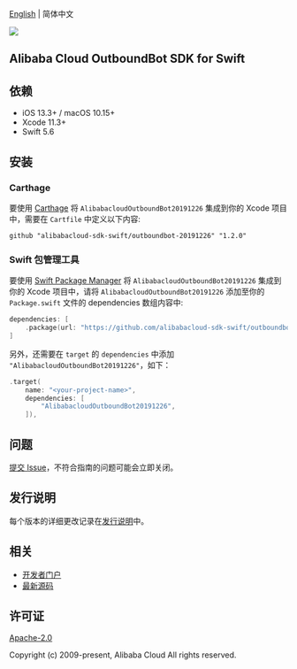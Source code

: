 [English](README.md) | 简体中文

![](https://aliyunsdk-pages.alicdn.com/icons/AlibabaCloud.svg)

## Alibaba Cloud OutboundBot SDK for Swift

## 依赖

- iOS 13.3+ / macOS 10.15+
- Xcode 11.3+
- Swift 5.6

## 安装

### Carthage

要使用 [Carthage](https://github.com/Carthage/Carthage) 将 `AlibabacloudOutboundBot20191226` 集成到你的 Xcode 项目中，需要在 `Cartfile` 中定义以下内容:

```ogdl
github "alibabacloud-sdk-swift/outboundbot-20191226" "1.2.0"
```

### Swift 包管理工具

要使用 [Swift Package Manager](https://swift.org/package-manager/) 将 `AlibabacloudOutboundBot20191226` 集成到你的 Xcode 项目中，请将 `AlibabacloudOutboundBot20191226` 添加至你的 `Package.swift` 文件的 dependencies 数组内容中:

```swift
dependencies: [
    .package(url: "https://github.com/alibabacloud-sdk-swift/outboundbot-20191226.git", from: "1.2.0")
]
```

另外，还需要在 `target` 的 `dependencies` 中添加 `"AlibabacloudOutboundBot20191226"`，如下：

```swift
.target(
    name: "<your-project-name>",
    dependencies: [
        "AlibabacloudOutboundBot20191226",
    ]),
```

## 问题

[提交 Issue](https://github.com/alibabacloud-sdk-swift/outboundbot-20191226/issues/new)，不符合指南的问题可能会立即关闭。

## 发行说明

每个版本的详细更改记录在[发行说明](./ChangeLog.txt)中。

## 相关

* [开发者门户](https://next.api.aliyun.com/home)
* [最新源码](https://github.com/alibabacloud-sdk-swift/outboundbot-20191226)

## 许可证

[Apache-2.0](http://www.apache.org/licenses/LICENSE-2.0)

Copyright (c) 2009-present, Alibaba Cloud All rights reserved.
